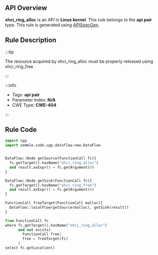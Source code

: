 ---
---


## API Overview
**xhci_ring_alloc** is an API in **Linux kernel**. This rule belongs to the **api pair** type. This rule is generated using [APISpecGen](../../tools/APISpecGen).
## Rule Description

:::tip

The resource acquired by xhci_ring_alloc must be properly released using xhci_ring_free

:::

:::info

- Tags: **api pair**
- Parameter Index: **N/A**
- CWE Type: **CWE-404**

:::

## Rule Code
```python
import cpp
import semmle.code.cpp.dataflow.new.DataFlow


DataFlow::Node getSource(FunctionCall fc){
  fc.getTarget().hasName("xhci_ring_alloc")
  and result.asExpr() = fc.getArgument(0)
}

DataFlow::Node getSink(FunctionCall fc){
  fc.getTarget().hasName("xhci_ring_free")
  and result.asExpr() = fc.getArgument(0)
}

FunctionCall freeTarget(FunctionCall malloc){
  DataFlow::localFlow(getSource(malloc), getSink(result))
}

from FunctionCall fc
where fc.getTarget().hasName("xhci_ring_alloc")
      and not exists(
        FunctionCall free| 
        free = freeTarget(fc)
      )
select fc.getLocation()

    
```